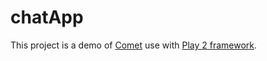 # chatApp

This project is a demo of [Comet](https://en.wikipedia.org/wiki/Comet_(programming)) use with [Play 2 framework](https://www.playframework.com/).
